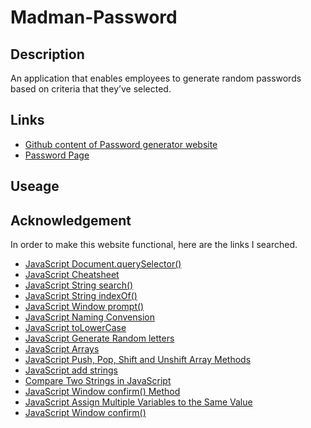 # Madman-Password

## Description
An application that enables employees to generate random passwords based on criteria that they’ve selected.

## Links
* [Github content of Password generator website](https://github.com/JeanSuw/madman-password)
* [Password Page](https://jeansuw.github.io/madman-password/)

## Useage


## Acknowledgement
In order to make this website functional, here are the links I searched.

* [JavaScript Document.querySelector()](https://developer.mozilla.org/en-US/docs/Web/API/Document/querySelector)
* [JavaScript Cheatsheet](https://htmlcheatsheet.com/js/)
* [JavaScript String search()](https://www.w3schools.com/jsref/jsref_search.asp)
* [JavaScript String indexOf()](https://www.w3schools.com/jsref/jsref_indexof.asp)
* [JavaScript Window prompt()](https://www.w3schools.com/jsref/met_win_prompt.asp)
* [JavaScript Naming Convension](https://www.syncfusion.com/blogs/post/10-javascript-naming-conventions-every-developer-should-know.aspx)
* [JavaScript toLowerCase](https://developer.mozilla.org/en-US/docs/Web/JavaScript/Reference/Global_Objects/String/toLowerCase)
* [JavaScript Generate Random letters](https://stackoverflow.com/questions/1349404/generate-random-string-characters-in-javascript)
* [JavaScript Arrays](https://www.w3schools.com/js/js_arrays.asp)
* [JavaScript Push, Pop, Shift and Unshift Array Methods](https://www.hackinbits.com/articles/js/push-pop-shift-and-unshift-array-methods-in-javascript)
* [JavaScript add strings](https://zetcode.com/javascript/add-string/#:~:text=The%20easiest%20way%20of%20concatenating,that%20the%20operator%20is%20overloaded.&text=let%20a%20%3D%20'old'%3B,log(c)%3B)
* [Compare Two Strings in JavaScript](https://www.scaler.com/topics/compare-two-strings-in-javascript/)
* [JavaScript Window confirm() Method](https://www.geeksforgeeks.org/javascript-window-confirm-method/)
* [JavaScript Assign Multiple Variables to the Same Value](https://livingwithcode.com/assign-multiple-variables-to-the-same-value-in-javascript/#:~:text=If%20you%20want%20to%20assign,the%20same%20line%20of%20code.)
* [JavaScript Window confirm()](https://www.w3schools.com/jsref/met_win_confirm.asp)